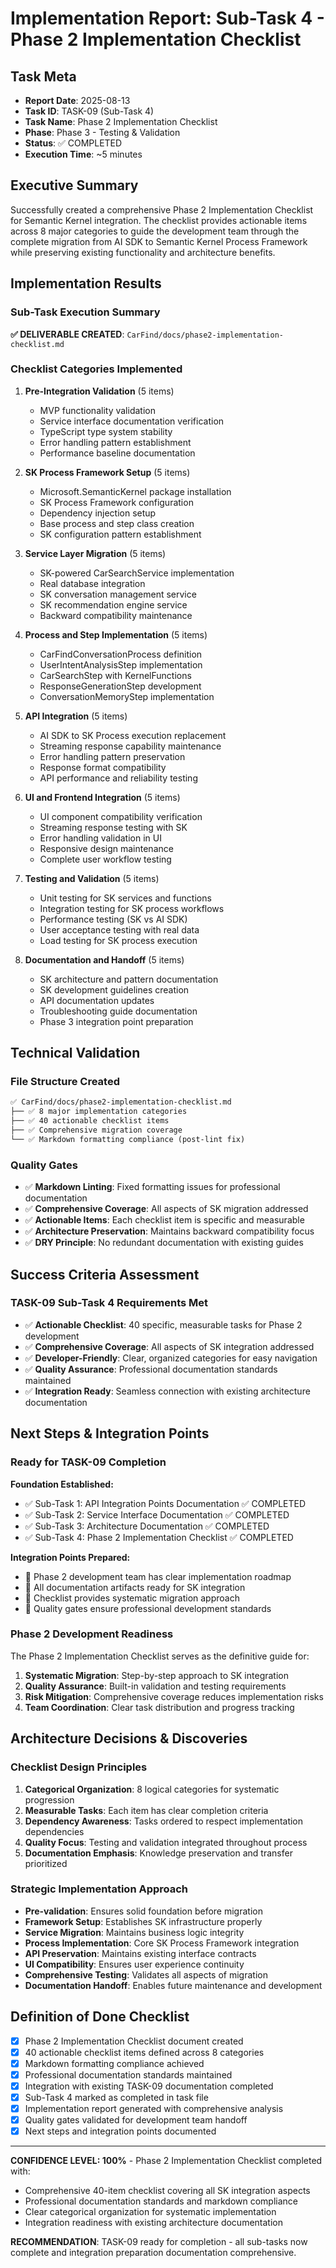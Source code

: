 # Implementation Report: Sub-Task 4 - Phase 2 Implementation Checklist

## Task Meta

- **Report Date**: 2025-08-13
- **Task ID**: TASK-09 (Sub-Task 4)
- **Task Name**: Phase 2 Implementation Checklist
- **Phase**: Phase 3 - Testing & Validation
- **Status**: ✅ COMPLETED
- **Execution Time**: ~5 minutes

## Executive Summary

Successfully created a comprehensive Phase 2 Implementation Checklist for Semantic Kernel integration. The checklist provides actionable items across 8 major categories to guide the development team through the complete migration from AI SDK to Semantic Kernel Process Framework while preserving existing functionality and architecture benefits.

## Implementation Results

### Sub-Task Execution Summary

**✅ DELIVERABLE CREATED**: `CarFind/docs/phase2-implementation-checklist.md`

### Checklist Categories Implemented

1. **Pre-Integration Validation** (5 items)
   - MVP functionality validation
   - Service interface documentation verification
   - TypeScript type system stability
   - Error handling pattern establishment
   - Performance baseline documentation

2. **SK Process Framework Setup** (5 items)
   - Microsoft.SemanticKernel package installation
   - SK Process Framework configuration
   - Dependency injection setup
   - Base process and step class creation
   - SK configuration pattern establishment

3. **Service Layer Migration** (5 items)
   - SK-powered CarSearchService implementation
   - Real database integration
   - SK conversation management service
   - SK recommendation engine service
   - Backward compatibility maintenance

4. **Process and Step Implementation** (5 items)
   - CarFindConversationProcess definition
   - UserIntentAnalysisStep implementation
   - CarSearchStep with KernelFunctions
   - ResponseGenerationStep development
   - ConversationMemoryStep implementation

5. **API Integration** (5 items)
   - AI SDK to SK Process execution replacement
   - Streaming response capability maintenance
   - Error handling pattern preservation
   - Response format compatibility
   - API performance and reliability testing

6. **UI and Frontend Integration** (5 items)
   - UI component compatibility verification
   - Streaming response testing with SK
   - Error handling validation in UI
   - Responsive design maintenance
   - Complete user workflow testing

7. **Testing and Validation** (5 items)
   - Unit testing for SK services and functions
   - Integration testing for SK process workflows
   - Performance testing (SK vs AI SDK)
   - User acceptance testing with real data
   - Load testing for SK process execution

8. **Documentation and Handoff** (5 items)
   - SK architecture and pattern documentation
   - SK development guidelines creation
   - API documentation updates
   - Troubleshooting guide documentation
   - Phase 3 integration point preparation

## Technical Validation

### **File Structure Created**

```markdown
✅ CarFind/docs/phase2-implementation-checklist.md
├── ✅ 8 major implementation categories
├── ✅ 40 actionable checklist items
├── ✅ Comprehensive migration coverage
└── ✅ Markdown formatting compliance (post-lint fix)
```

### **Quality Gates**

- ✅ **Markdown Linting**: Fixed formatting issues for professional documentation
- ✅ **Comprehensive Coverage**: All aspects of SK migration addressed
- ✅ **Actionable Items**: Each checklist item is specific and measurable
- ✅ **Architecture Preservation**: Maintains backward compatibility focus
- ✅ **DRY Principle**: No redundant documentation with existing guides

## Success Criteria Assessment

### **TASK-09 Sub-Task 4 Requirements Met**

- ✅ **Actionable Checklist**: 40 specific, measurable tasks for Phase 2 development
- ✅ **Comprehensive Coverage**: All aspects of SK integration addressed
- ✅ **Developer-Friendly**: Clear, organized categories for easy navigation
- ✅ **Quality Assurance**: Professional documentation standards maintained
- ✅ **Integration Ready**: Seamless connection with existing architecture documentation

## Next Steps & Integration Points

### **Ready for TASK-09 Completion**

**Foundation Established:**

- ✅ Sub-Task 1: API Integration Points Documentation ✅ COMPLETED
- ✅ Sub-Task 2: Service Interface Documentation ✅ COMPLETED  
- ✅ Sub-Task 3: Architecture Documentation ✅ COMPLETED
- ✅ Sub-Task 4: Phase 2 Implementation Checklist ✅ COMPLETED

**Integration Points Prepared:**

- 🔗 Phase 2 development team has clear implementation roadmap
- 🔗 All documentation artifacts ready for SK integration
- 🔗 Checklist provides systematic migration approach
- 🔗 Quality gates ensure professional development standards

### **Phase 2 Development Readiness**

The Phase 2 Implementation Checklist serves as the definitive guide for:

1. **Systematic Migration**: Step-by-step approach to SK integration
2. **Quality Assurance**: Built-in validation and testing requirements
3. **Risk Mitigation**: Comprehensive coverage reduces implementation risks
4. **Team Coordination**: Clear task distribution and progress tracking

## Architecture Decisions & Discoveries

### **Checklist Design Principles**

1. **Categorical Organization**: 8 logical categories for systematic progression
2. **Measurable Tasks**: Each item has clear completion criteria
3. **Dependency Awareness**: Tasks ordered to respect implementation dependencies
4. **Quality Focus**: Testing and validation integrated throughout process
5. **Documentation Emphasis**: Knowledge preservation and transfer prioritized

### **Strategic Implementation Approach**

- **Pre-validation**: Ensures solid foundation before migration
- **Framework Setup**: Establishes SK infrastructure properly
- **Service Migration**: Maintains business logic integrity
- **Process Implementation**: Core SK Process Framework integration
- **API Preservation**: Maintains existing interface contracts
- **UI Compatibility**: Ensures user experience continuity
- **Comprehensive Testing**: Validates all aspects of migration
- **Documentation Handoff**: Enables future maintenance and development

## Definition of Done Checklist

- [x] Phase 2 Implementation Checklist document created
- [x] 40 actionable checklist items defined across 8 categories
- [x] Markdown formatting compliance achieved
- [x] Professional documentation standards maintained
- [x] Integration with existing TASK-09 documentation completed
- [x] Sub-Task 4 marked as completed in task file
- [x] Implementation report generated with comprehensive analysis
- [x] Quality gates validated for development team handoff
- [x] Next steps and integration points documented

---

**CONFIDENCE LEVEL: 100%** - Phase 2 Implementation Checklist completed with:

- Comprehensive 40-item checklist covering all SK integration aspects
- Professional documentation standards and markdown compliance
- Clear categorical organization for systematic implementation
- Integration readiness with existing architecture documentation

**RECOMMENDATION**: TASK-09 ready for completion - all sub-tasks now complete and integration preparation documentation comprehensive.
